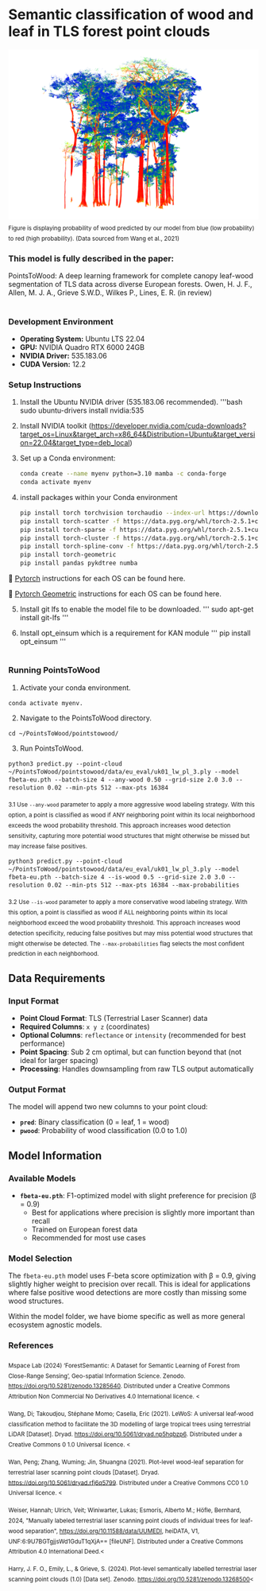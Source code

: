 
# Semantic classification of wood and leaf in TLS forest point clouds

![Probability of wood predicted by our model from blue to red (Data from Wang et al., 2021](images/our_tropical.png)
<sub>Figure is displaying probability of wood predicted by our model from blue (low probability) to red (high probability). (Data sourced from Wang et al., 2021)</sub>

### This model is fully described in the paper:
PointsToWood: A deep learning framework for complete canopy leaf-wood segmentation of TLS data across diverse European forests. Owen, H. J. F.,  Allen, M. J. A., Grieve S.W.D., Wilkes P., Lines, E. R. (in review)

#

### Development Environment

- **Operating System:** Ubuntu LTS 22.04
- **GPU:** NVIDIA Quadro RTX 6000 24GB
- **NVIDIA Driver:** 535.183.06
- **CUDA Version:** 12.2

### Setup Instructions

1. Install the Ubuntu NVIDIA driver (535.183.06 recommended).
   '''bash
   sudo ubuntu-drivers install nvidia:535

2. Install NVIDIA toolkit (https://developer.nvidia.com/cuda-downloads?target_os=Linux&target_arch=x86_64&Distribution=Ubuntu&target_version=22.04&target_type=deb_local)

3. Set up a Conda environment:
   ```bash
   conda create --name myenv python=3.10 mamba -c conda-forge
   conda activate myenv

4. install packages within your Conda environment
   ```bash
   pip install torch torchvision torchaudio --index-url https://download.pytorch.org/whl/cu121
   pip install torch-scatter -f https://data.pyg.org/whl/torch-2.5.1+cu121.html
   pip install torch-sparse -f https://data.pyg.org/whl/torch-2.5.1+cu121.html
   pip install torch-cluster -f https://data.pyg.org/whl/torch-2.5.1+cu121.html
   pip install torch-spline-conv -f https://data.pyg.org/whl/torch-2.5.1+cu121.html
   pip install torch-geometric
   pip install pandas pykdtree numba 

📎 [Pytorch](https://pytorch.org/get-started/locally/) instructions for each OS can be found here.

📎 [Pytorch Geometric](https://pytorch-geometric.readthedocs.io/en/latest/notes/installation.html) instructions for each OS can be found here.

5. Install git lfs to enable the model file to be downloaded.
'''
sudo apt-get install git-lfs
'''

6. Install opt_einsum which is a requirement for KAN module 
'''
pip install opt_einsum
'''

#

### Running PointsToWood
   
1. Activate your conda environment.
   
```
conda activate myenv. 
```

2. Navigate to the PointsToWood directory.
   
```
cd ~/PointsToWood/pointstowood/
```

3. Run PointsToWood.

```
python3 predict.py --point-cloud ~/PointsToWood/pointstowood/data/eu_eval/uk01_lw_pl_3.ply --model fbeta-eu.pth --batch-size 4 --any-wood 0.50 --grid-size 2.0 3.0 --resolution 0.02 --min-pts 512 --max-pts 16384
```
 <sub> 3.1 Use `--any-wood` parameter to apply a more aggressive wood labeling strategy. With this option, a point is classified as wood if ANY neighboring point within its local neighborhood exceeds the wood probability threshold. This approach increases wood detection sensitivity, capturing more potential wood structures that might otherwise be missed but may increase false positives.

```
python3 predict.py --point-cloud ~/PointsToWood/pointstowood/data/eu_eval/uk01_lw_pl_3.ply --model fbeta-eu.pth --batch-size 4 --is-wood 0.5 --grid-size 2.0 3.0 --resolution 0.02 --min-pts 512 --max-pts 16384 --max-probabilities
```
 <sub> 3.2 Use `--is-wood` parameter to apply a more conservative wood labeling strategy. With this option, a point is classified as wood if ALL neighboring points within its local neighborhood exceed the wood probability threshold. This approach increases wood detection specificity, reducing false positives but may miss potential wood structures that might otherwise be detected. The `--max-probabilities` flag selects the most confident prediction in each neighborhood.

## Data Requirements

### Input Format
- **Point Cloud Format**: TLS (Terrestrial Laser Scanner) data
- **Required Columns**: `x y z` (coordinates)
- **Optional Columns**: `reflectance` or `intensity` (recommended for best performance)
- **Point Spacing**: Sub 2 cm optimal, but can function beyond that (not ideal for larger spacing)
- **Processing**: Handles downsampling from raw TLS output automatically

### Output Format
The model will append two new columns to your point cloud:
- **`pred`**: Binary classification (0 = leaf, 1 = wood)
- **`pwood`**: Probability of wood classification (0.0 to 1.0)

## Model Information

### Available Models
- **`fbeta-eu.pth`**: F1-optimized model with slight preference for precision (β = 0.9)
  - Best for applications where precision is slightly more important than recall
  - Trained on European forest data
  - Recommended for most use cases

### Model Selection
The `fbeta-eu.pth` model uses F-beta score optimization with β = 0.9, giving slightly higher weight to precision over recall. This is ideal for applications where false positive wood detections are more costly than missing some wood structures.

Within the model folder, we have biome specific as well as more general ecosystem agnostic models. 


### References 

<sub>Mspace Lab (2024) ‘ForestSemantic: A Dataset for Semantic Learning of Forest from Close-Range Sensing’, Geo-spatial Information Science. Zenodo. https://doi.org/10.5281/zenodo.13285640. Distributed under a Creative Commons Attribution Non Commercial No Derivatives 4.0 International licence. <</sub>

<sub>Wang, Di; Takoudjou, Stéphane Momo; Casella, Eric (2021). LeWoS: A universal leaf‐wood classification method to facilitate the 3D modelling of large tropical trees using terrestrial LiDAR [Dataset]. Dryad. https://doi.org/10.5061/dryad.np5hqbzp6. Distributed under a Creative Commons 0 1.0 Universal licence. <</sub>

<sub>Wan, Peng; Zhang, Wuming; Jin, Shuangna (2021). Plot-level wood-leaf separation for terrestrial laser scanning point clouds [Dataset]. Dryad. https://doi.org/10.5061/dryad.rfj6q5799. Distributed under a Creative Commons CC0 1.0 Universal licence. <</sub>

<sub>Weiser, Hannah; Ulrich, Veit; Winiwarter, Lukas; Esmorís, Alberto M.; Höfle, Bernhard, 2024, "Manually labeled terrestrial laser scanning point clouds of individual trees for leaf-wood separation", https://doi.org/10.11588/data/UUMEDI, heiDATA, V1, UNF:6:9U7BGTgjjsWd1GduT1qXjA== [fileUNF]. Distributed under a Creative Commons Attribution 4.0 International Deed.<</sub>

<sub>Harry, J. F. O., Emily, L., & Grieve, S. (2024). Plot-level semantically labelled terrestrial laser scanning point clouds (1.0) [Data set]. Zenodo. https://doi.org/10.5281/zenodo.13268500<</sub>

